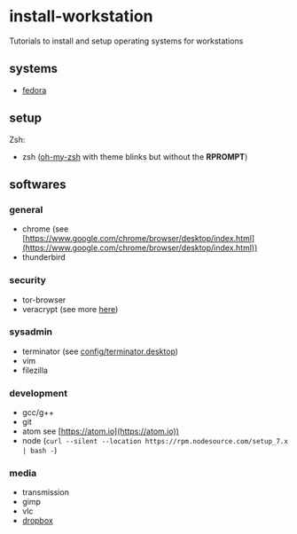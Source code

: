 # install-workstation

Tutorials to install and setup operating systems for workstations

## systems

* [fedora](systems/fedora/README.md)

## setup

Zsh:

* zsh ([oh-my-zsh](ttps://github.com/robbyrussell/oh-my-zsh) with theme blinks but without the **RPROMPT**)

## softwares

### general

* chrome (see [https://www.google.com/chrome/browser/desktop/index.html](https://www.google.com/chrome/browser/desktop/index.html))
* thunderbird

### security

* tor-browser
* veracrypt (see more [here](http://linuxg.net/install-veracrypt-on-linux/))

### sysadmin

* terminator (see [config/terminator.desktop](config/terminator.desktop))
* vim
* filezilla

### development

* gcc/g++
* git
* atom see [https://atom.io](https://atom.io))
* node (`curl --silent --location https://rpm.nodesource.com/setup_7.x | bash -`)

### media

* transmission
* gimp
* vlc
* [dropbox](https://www.dropbox.com/install)
